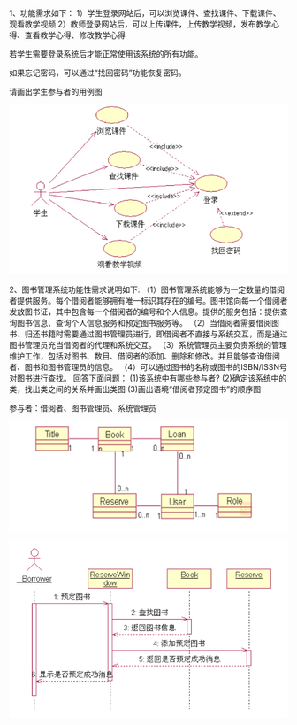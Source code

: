 1、功能需求如下：
1）学生登录网站后，可以浏览课件、查找课件、下载课件、观看教学视频
2）教师登录网站后，可以上传课件，上传教学视频，发布教学心得、查看教学心得、修改教学心得

若学生需要登录系统后才能正常使用该系统的所有功能。

如果忘记密码，可以通过“找回密码”功能恢复密码。

请画出学生参与者的用例图



![](src/student.png)

2、图书管理系统功能性需求说明如下: 
（1）图书管理系统能够为一定数量的借阅者提供服务。每个借阅者能够拥有唯一标识其存在的编号。图书馆向每一个借阅者发放图书证，其中包含每一个借阅者的编号和个人信息。提供的服务包括：提供查询图书信息、查询个人信息服务和预定图书服务等。 
（2）当借阅者需要借阅图书、归还书籍时需要通过图书管理员进行，即借阅者不直接与系统交互，而是通过图书管理员充当借阅者的代理和系统交互。
（3）系统管理员主要负责系统的管理维护工作，包括对图书、数目、借阅者的添加、删除和修改。并且能够查询借阅者、图书和图书管理员的信息。 
（4）可以通过图书的名称或图书的ISBN/ISSN号对图书进行查找。
回答下面问题：
 (1)该系统中有哪些参与者?
 (2)确定该系统中的类，找出类之间的关系并画出类图
 (3)画出语境“借阅者预定图书”的顺序图

参与者：借阅者、图书管理员、系统管理员

![](src/book.png)

![](src/borrower.png)